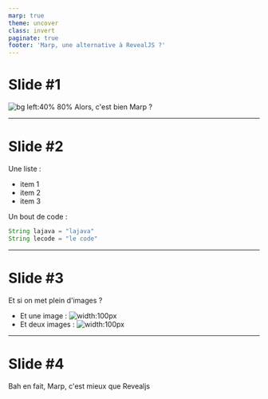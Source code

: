 ```yaml
---
marp: true
theme: uncover
class: invert
paginate: true
footer: 'Marp, une alternative à RevealJS ?'
---
```


# Slide #1 

![bg left:40% 80%](https://upload.wikimedia.org/wikipedia/commons/a/ab/Android_O_Preview_Logo.png)
Alors, c'est bien Marp ? 
<!--
Notes de présentation de la première slide
-->

---

# Slide #2

Une liste : 
- item 1
- item 2
- item 3

Un bout de code : 
```java
String lajava = "lajava"
String lecode = "le code"
```

<!--
Notes de présentation de la deuxième slide
-->

---

# Slide #3

Et si on met plein d'images ?

- Et une image : ![width:100px](https://upload.wikimedia.org/wikipedia/commons/a/ab/Android_O_Preview_Logo.png)
- Et deux images : ![width:100px](https://upload.wikimedia.org/wikipedia/commons/a/ab/Android_O_Preview_Logo.png)

---

# Slide #4

Bah en fait, Marp, c'est mieux que Revealjs